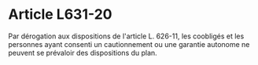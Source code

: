 # Article L631-20

Par dérogation aux dispositions de l'article L. 626-11, les coobligés et les personnes ayant consenti un cautionnement ou une garantie autonome ne peuvent se prévaloir des dispositions du plan.
